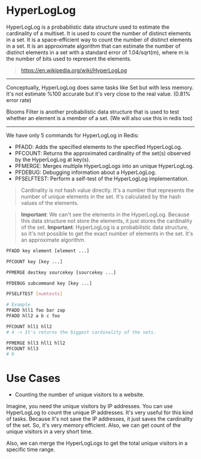 # HyperLogLog
HyperLogLog is a probabilistic data structure used to estimate the cardinality of a multiset. 
It is used to count the number of distinct elements in a set. It is a space-efficient way to count the number of distinct elements in a set. 
It is an approximate algorithm that can estimate the number of distinct elements in a set with a standard error of 1.04/sqrt(m), where m is the number of bits used to represent the elements.

> https://en.wikipedia.org/wiki/HyperLogLog

---

Conceptually, HyperLogLog does same tasks like Set but with less memory.
It's not estimate %100 accurate but it's very close to the real value. (0.81% error rate)

Blooms Filter is another probabilistic data structure that is used to test whether an element is a member of a set. (We will also use this in redis too)

---

We have only 5 commands for HyperLogLog in Redis:

- PFADD: Adds the specified elements to the specified HyperLogLog.
- PFCOUNT: Returns the approximated cardinality of the set(s) observed by the HyperLogLog at key(s).
- PFMERGE: Merges multiple HyperLogLogs into an unique HyperLogLog.
- PFDEBUG: Debugging information about a HyperLogLog.
- PFSELFTEST: Perform a self-test of the HyperLogLog implementation.


> Cardinality is not hash value directly. It's a number that represents the number of unique elements in the set. It's calculated by the hash values of the elements.

> **Important**: We can't see the elements in the HyperLogLog. Because this data structure not store the elements, it just stores the cardinality of the set.
> **Important**: HyperLogLog is a probabilistic data structure, so it's not possible to get the exact number of elements in the set. It's an approximate algorithm.


```bash
PFADD key element [element ...]

PFCOUNT key [key ...]

PFMERGE destkey sourcekey [sourcekey ...]

PFDEBUG subcommand key [key ...]

PFSELFTEST [numtests]
```

```bash
# Example
PFADD hll1 foo bar zap
PFADD hll2 a b c foo

PFCOUNT hll1 hll2
# 4 -> It's returns the biggest cardinality of the sets.

PFMERGE hll3 hll1 hll2
PFCOUNT hll3
# 6 
```


# Use Cases
- Counting the number of unique visitors to a website.

Imagine, you need the unique visitors by IP addresses. You can use HyperLogLog to count the unique IP addresses. It's very useful for this kind of tasks.
Because it's not save the IP addresses, it just saves the cardinality of the set. So, it's very memory efficient.
Also, we can get count of the unique visitors in a very short time.

Also, we can merge the HyperLogLogs to get the total unique visitors in a specific time range. 